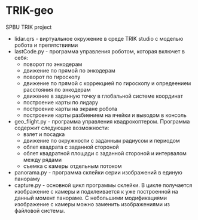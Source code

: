 # TRIK-geo
SPBU TRIK project

- lidar.qrs - виртуальное окружение в среде TRIK studio с моделью робота и препятствиями
- lastCode.py - программа управления роботом, которая включет в себя:
  - поворот по энкодерам
  - движение по прямой по энкодерам
  - поворот по гироскопу
  - движение по прямой с коррекцией по гироскопу и опредеением расстояния по энкодерам
  - движение в заданную точку в глобальной системе координат
  - построение карты по лидару
  - построение карты на экране робота
  - построение карты разбиением на ячейки и выводом в консоль
- geo_flight.py - программа управления квадрокоптером. Программа содержит следующие возможности:
  - взлет и посадка
  - движение по окружности с заданным радиусом и периодом
  - облет квадрата с заданной стороной
  - облет квадратной площади с заданной стороной и интервалом между рядами
  - съемка с камеры отдельным потоком
- panorama.py - программа склейки серии изображений в единую панораму
- capture.py - основной цикл программы склейки. В цикле получается изображение с камеры и подклеивается к уже построенной на данный момент панораме. С небольшими модификациями изображение с камеры можно заменить изображениями из файловой системы.
